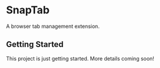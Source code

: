 # SnapTab

A browser tab management extension.

## Getting Started

This project is just getting started. More details coming soon! 